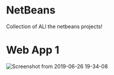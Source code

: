 # NetBeans
Collection of ALl the netbeans projects!
# Web App 1
![Screenshot from 2019-06-26 19-34-08](https://user-images.githubusercontent.com/40573988/60189164-2066f480-984e-11e9-8294-c72c2bc7d1a9.png)
